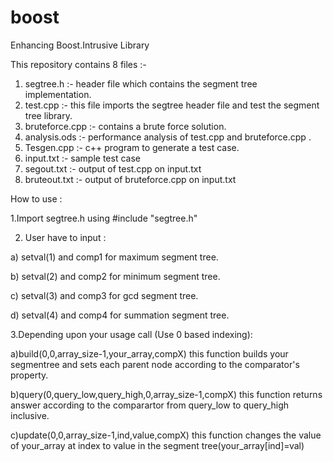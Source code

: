 # boost
Enhancing Boost.Intrusive Library


This repository contains 8 files :-
1. segtree.h :- header file which contains the segment tree implementation.
2. test.cpp :- this file imports the segtree header file and test the segment tree library.
3. bruteforce.cpp :- contains a brute force solution.
4. analysis.ods :- performance analysis of test.cpp and bruteforce.cpp .
5. Tesgen.cpp :- c++ program to generate a test case.
6. input.txt :- sample test case
7. segout.txt :- output of test.cpp on input.txt
8. bruteout.txt :- output of bruteforce.cpp on input.txt

How to use :

1.Import segtree.h using #include "segtree.h"

2. User have to input :
  
  a) setval(1) and comp1 for maximum segment tree.
  
  b) setval(2) and comp2 for minimum segment tree.

  c) setval(3) and comp3 for gcd segment tree.

  d) setval(4) and comp4 for summation segment tree.
  
  
3.Depending upon your usage call (Use 0 based indexing):

  a)build(0,0,array_size-1,your_array,compX) this function builds your segmentree and sets each parent node according to the comparator's property.
  
  
  b)query(0,query_low,query_high,0,array_size-1,compX) this function returns answer according to the comparartor from query_low to query_high inclusive.
  
 
  c)update(0,0,array_size-1,ind,value,compX) this function changes the value of your_array at index to value in the segment tree(your_array[ind]=val)
  
  
